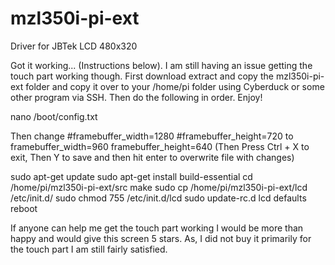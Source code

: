 mzl350i-pi-ext
==============

Driver for JBTek LCD 480x320

Got it working... (Instructions below). I am still having an issue getting the touch part working though. First download extract and copy the mzl350i-pi-ext folder and copy it over to your /home/pi folder using Cyberduck or some other program via SSH. Then do the following in order. Enjoy!

nano /boot/config.txt

Then change
#framebuffer_width=1280
#framebuffer_height=720
to
framebuffer_width=960
framebuffer_height=640
(Then Press Ctrl + X to exit, Then Y to save and then hit enter to overwrite file with changes)

sudo apt-get update
sudo apt-get install build-essential
cd /home/pi/mzl350i-pi-ext/src
make
sudo cp /home/pi/mzl350i-pi-ext/lcd /etc/init.d/
sudo chmod 755 /etc/init.d/lcd
sudo update-rc.d lcd defaults
reboot

If anyone can help me get the touch part working I would be more than happy and would give this screen 5 stars. As, I did not buy it primarily for the touch part I am still fairly satisfied.
